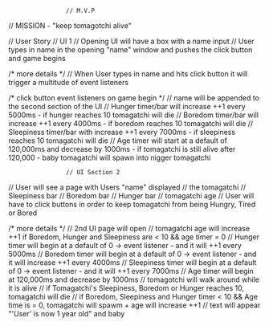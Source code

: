                     // M.V.P

// MISSION - "keep tomagotchi alive"

// User Story
                    // UI 1
// Opening UI will have a box with a name input 
// User types in name in the opening "name" window and pushes the click button and game begins


/* more details */ 
// When User types in name and hits click button it will trigger a multitude of event listeners


/* click button event listeners on game begin */
// name will be appended to the second section of the UI 
// Hunger timer/bar will increase ++1 every 5000ms - if hunger reaches 10 tomagatchi will die
// Boredom timer/bar will increase ++1 every 4000ms - if boredom reaches 10 tomagatchi will die
// Sleepiness timer/bar with increase ++1 every 7000ms - if sleepiness reaches 10 tomagatchi will die
// Age timer will start at a default of 120,000ms and decrease by 1000ms - if tomagatchi is still alive after 120,000 - baby tomagatchi will spawn into nigger tomagatchi

                    // UI Section 2
// User will see a page with Users "name" displayed
// the tomagatchi
// Sleepiness bar 
// Boredom bar
// Hunger bar
// tomagatchi age
// User will have to click buttons in order to keep tomagatchi from being Hungry, Tired or Bored

/* more details */
// 2nd UI page will open 
// tomagatchi age will increase ++1 if Boredom, Hunger and Sleepiness are < 10 && age timer = 0
// Hunger timer will begin at a default of 0 -> event listener - and it will ++1 every 5000ms
// Boredom timer will begin at a default of 0 -> event listener - and it will increase ++1 every 4000ms
// Sleepiness timer will begin at a default of 0 -> event listener - and it will ++1 every 7000ms
// Age timer will begin at 120,000ms and decrease by 1000ms
// tomagotchi will walk around while it is alive
// if Tomagatchi's Sleepiness, Boredom or Hunger reaches 10, tomagatchi will die
// if Boredom, Sleepiness and Hunger timer < 10 && Age time is = 0, tomagatchi will spawm + age will increase ++1
// text will appear "'User' is now 1 year old" and baby 
